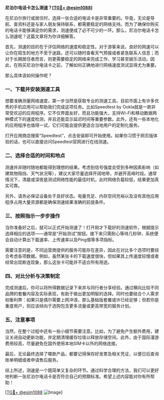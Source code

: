 **尼泊尔电话卡怎么测速？[[TG💪+ @esim1088](https://t.me/s/esim1088)]**

在尼泊尔旅行或居住时，选择一张合适的电话卡是非常重要的。毕竟，无论是导航、查资料还是与家人朋友保持联系，都需要稳定的网络支持。而为了确保你购买的电话卡能够满足你的需求，测速便成了必不可少的一环。那么，尼泊尔电话卡怎么测速呢？这篇文章将为你详细解答。

首先，测速的目的在于评估网络的速度和稳定性。对于游客来说，良好的网速可以让你在陌生的地方不至于迷路，还可以随时查看天气预报或者紧急联系人信息；而对于长期居住者而言，则更需要稳定的网络来完成工作、学习甚至娱乐活动。因此，在购买尼泊尔电话卡之前，了解如何正确地进行网络速度测试显得尤为重要。

那么具体该如何操作呢？

### **一、下载并安装测速工具**
想要准确测量网络速度，第一步当然是获取专业的测速工具。目前市面上有许多优秀的手机应用可以帮助我们完成这项任务。比如Speedtest by Ookla就是一款非常受欢迎的应用程序。它不仅界面友好，而且功能强大，支持Wi-Fi和移动数据两种模式下的速度检测，并且还能显示延迟时间等重要参数。此外，还有一些本地化的应用程序也值得一试，它们可能会提供更适合当地用户的定制化服务。

打开应用商店搜索“Speedtest”，点击安装即可开始使用。如果你习惯于网页版体验的话，也可以直接访问Speedtest官网进行在线测速。

### **二、选择合适的时间和地点**
测速并非随时随地都能得到理想的结果。考虑到信号强度会受到多种因素影响（如建筑物阻挡、天气状况等），建议大家尽量选择开阔地带，并避开高峰时段。通常情况下，清晨或深夜是测试网络性能的最佳时机，此时网络负载较低，结果更加真实可靠。

另外，请务必保证设备处于良好状态。电量充足、内存空间充裕以及没有其他应用程序占用大量资源都是确保测速结果准确的前提条件。

### **三、按照指示一步步操作**
当你准备好之后，就可以正式开始测速了！打开刚才下载好的测速软件，根据提示选择相应的选项——通常是“开始测试”按钮。接下来只需耐心等待几秒钟，系统便会自动计算出下载速率、上传速率以及Ping值等多项指标。

需要注意的是，不同运营商提供的服务可能存在差异，因此在对比多个选项时要综合考虑各项数据。例如，虽然某张卡的下载速度很快，但如果其上传速度较慢或者经常出现断连现象，那么这张卡可能并不适合所有用途。

### **四、对比分析与决策制定**
完成测速后，你可以将所得数据记录下来并与同行者分享经验。通过横向比较不同品牌的套餐内容及实际表现，有助于做出更加明智的选择。同时也要结合个人需求权衡利弊：如果只是偶尔需要上网冲浪，那么基础版套餐或许已经足够；但若你是重度用户，则应该倾向于选购包含更多流量或更高带宽的服务计划。

### **五、注意事项**
当然，在整个过程中还有一些小细节需要注意。比如，为了避免产生额外费用，建议关闭自动更新功能，并定期清理缓存垃圾以释放存储空间。此外，由于国际漫游费用较高，尽量避免在国外使用本地SIM卡以外的网络连接。

最后，无论最终选择了哪款产品，都要记得保存好发票及相关凭证，以便日后查询账单明细或者申请售后服务。

综上所述，测速是一个既简单又复杂的环节。通过科学合理的方法，我们可以更好地判断一张尼泊尔电话卡是否符合自己的预期标准。希望上述内容能对你有所帮助！

[[TG💪+ @esim1088](https://t.me/s/esim1088) ![Image](https://i.postimg.cc/4NQfJmqS/Snipaste-2025-05-13-00-14-12.png)]